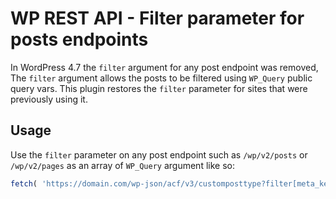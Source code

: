 # WP REST API - Filter parameter for posts endpoints

In WordPress 4.7 the `filter` argument for any post endpoint was removed, The `filter` argument allows the posts to be
filtered using `WP_Query` public query vars. This plugin restores the `filter` parameter for sites that were
previously using it.

## Usage

Use the `filter` parameter on any post endpoint such as `/wp/v2/posts` or `/wp/v2/pages` as an array of `WP_Query`
argument like so:

```javascript
fetch( 'https://domain.com/wp-json/acf/v3/customposttype?filter[meta_key]=acfkey&filter[meta_value]=acfvalue');
```

